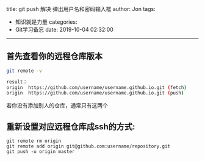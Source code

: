 title: git push 解决 弹出用户名和密码输入框
author: Jon
tags:
  - 知识就是力量
categories:
  - Git学习备忘
date: 2019-10-04 02:32:00
---

## 首先查看你的远程仓库版本

```bash
git remote -v 

result：
origin  https://github.com/username/username.github.io.git (fetch)
origin  https://github.com/username/username.github.io.git (push)
```

若你没有添加别人的仓库，通常只有这两个

## 重新设置对应远程仓库成ssh的方式:

```
git remote rm origin
git remote add origin git@github.com:username/repository.git
git push -u origin master
```

